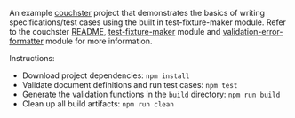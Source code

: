 An example [couchster](https://github.com/OldSneerJaw/couchster) project that demonstrates the basics of writing specifications/test cases using the built in test-fixture-maker module. Refer to the couchster [README](https://github.com/OldSneerJaw/couchster/blob/master/README.md), [test-fixture-maker](https://github.com/OldSneerJaw/couchster/blob/master/src/testing/test-fixture-maker.js) module and [validation-error-formatter](https://github.com/OldSneerJaw/couchster/blob/master/src/testing/validation-error-formatter.js) module for more information.

Instructions:

- Download project dependencies: `npm install`
- Validate document definitions and run test cases: `npm test`
- Generate the validation functions in the `build` directory: `npm run build`
- Clean up all build artifacts: `npm run clean`
